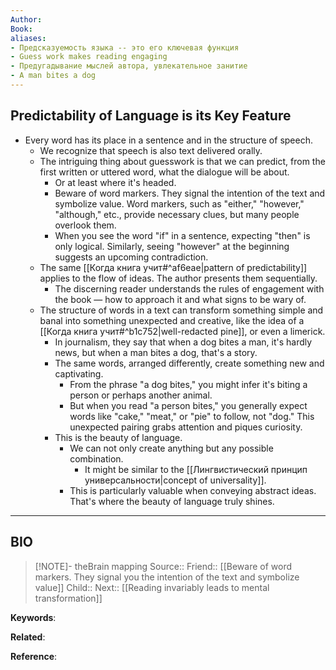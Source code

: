 ```yaml
---
Author: 
Book: 
aliases:
- Предсказуемость языка -- это его ключевая функция
- Guess work makes reading engaging
- Предугадывание мыслей автора, увлекательное занитие
- A man bites a dog
---
```

## Predictability of Language is its Key Feature

- Every word has its place in a sentence and in the structure of speech.
	- We recognize that speech is also text delivered orally.
	- The intriguing thing about guesswork is that we can predict, from the first written or uttered word, what the dialogue will be about.
		- Or at least where it's headed.
		- Beware of word markers. They signal the intention of the text and symbolize value. Word markers, such as "either," "however," "although," etc., provide necessary clues, but many people overlook them.
		- When you see the word "if" in a sentence, expecting "then" is only logical. Similarly, seeing "however" at the beginning suggests an upcoming contradiction.
	- The same [[Когда книга учит#^af6eae|pattern of predictability]] applies to the flow of ideas. The author presents them sequentially.
		- The discerning reader understands the rules of engagement with the book — how to approach it and what signs to be wary of.
	- The structure of words in a text can transform something simple and banal into something unexpected and creative, like the idea of a [[Когда книга учит#^b1c752|well-redacted pine]], or even a limerick.
		- In journalism, they say that when a dog bites a man, it's hardly news, but when a man bites a dog, that's a story.
		- The same words, arranged differently, create something new and captivating.
			- From the phrase "a dog bites," you might infer it's biting a person or perhaps another animal.
			- But when you read "a person bites," you generally expect words like "cake," "meat," or "pie" to follow, not "dog." This unexpected pairing grabs attention and piques curiosity.
		- This is the beauty of language.
			- We can not only create anything but any possible combination.
				- It might be similar to the [[Лингвистический принцип универсальности|concept of universality]].
			- This is particularly valuable when conveying abstract ideas. That's where the beauty of language truly shines.

***
## BIO
> [!NOTE]- theBrain mapping
> Source::
> Friend:: [[Beware of word markers. They signal you the intention of the text and symbolize value]]
> Child::
> Next:: [[Reading invariably leads to mental transformation]]

**Keywords**:

**Related**:

**Reference**: 
